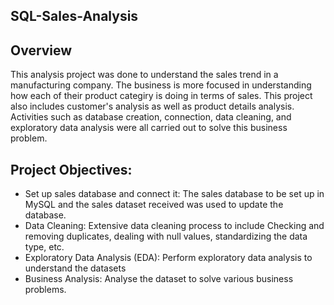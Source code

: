 ## SQL-Sales-Analysis

## Overview
This analysis project was done to understand the sales trend in a manufacturing company. The business is more focused in understanding how each of their product categiry is doing in terms of sales. This project also includes customer's analysis as well as product details analysis. Activities such as database creation, connection, data cleaning, and exploratory data analysis were all carried out to solve this business problem.

## Project Objectives:
- Set up sales database and connect it: The sales database to be set up in MySQL and the sales dataset received was used to update the database.
- Data Cleaning: Extensive data cleaning process to include Checking and removing duplicates, dealing with null values, standardizing the data type, etc.
- Exploratory Data Analysis (EDA): Perform exploratory data analysis to understand the datasets
- Business Analysis: Analyse the dataset to solve various business problems.
